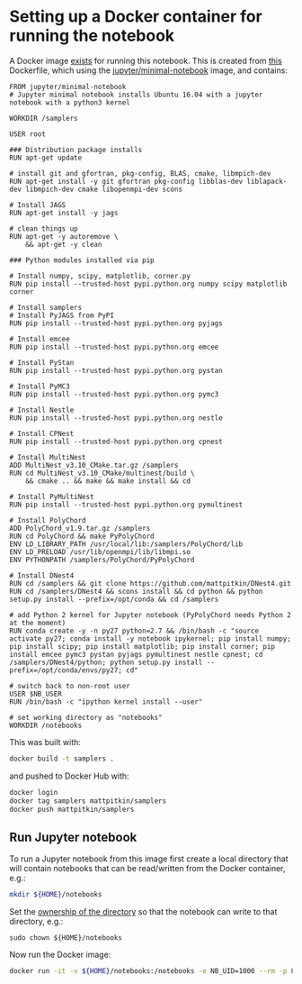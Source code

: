 # Setting up a Docker container for running the notebook

A Docker image [exists](https://hub.docker.com/r/mattpitkin/samplers/) for running this notebook. This is created from
[this](Dockerfile) Dockerfile, which using the [jupyter/minimal-notebook](https://github.com/jupyter/docker-stacks/tree/master/minimal-notebook) image, and contains:

```
FROM jupyter/minimal-notebook
# Jupyter minimal notebook installs Ubuntu 16.04 with a jupyter notebook with a python3 kernel

WORKDIR /samplers

USER root

### Distribution package installs
RUN apt-get update

# install git and gfortran, pkg-config, BLAS, cmake, libmpich-dev
RUN apt-get install -y git gfortran pkg-config libblas-dev liblapack-dev libmpich-dev cmake libopenmpi-dev scons

# Install JAGS
RUN apt-get install -y jags

# clean things up
RUN apt-get -y autoremove \
    && apt-get -y clean

### Python modules installed via pip

# Install numpy, scipy, matplotlib, corner.py
RUN pip install --trusted-host pypi.python.org numpy scipy matplotlib corner

# Install samplers
# Install PyJAGS from PyPI
RUN pip install --trusted-host pypi.python.org pyjags

# Install emcee
RUN pip install --trusted-host pypi.python.org emcee

# Install PyStan
RUN pip install --trusted-host pypi.python.org pystan

# Install PyMC3
RUN pip install --trusted-host pypi.python.org pymc3

# Install Nestle
RUN pip install --trusted-host pypi.python.org nestle

# Install CPNest
RUN pip install --trusted-host pypi.python.org cpnest

# Install MultiNest 
ADD MultiNest_v3.10_CMake.tar.gz /samplers
RUN cd MultiNest_v3.10_CMake/multinest/build \
    && cmake .. && make && make install && cd

# Install PyMultiNest
RUN pip install --trusted-host pypi.python.org pymultinest

# Install PolyChord
ADD PolyChord_v1.9.tar.gz /samplers
RUN cd PolyChord && make PyPolyChord
ENV LD_LIBRARY_PATH /usr/local/lib:/samplers/PolyChord/lib
ENV LD_PRELOAD /usr/lib/openmpi/lib/libmpi.so
ENV PYTHONPATH /samplers/PolyChord/PyPolyChord

# Install DNest4
RUN cd /samplers && git clone https://github.com/mattpitkin/DNest4.git
RUN cd /samplers/DNest4 && scons install && cd python && python setup.py install --prefix=/opt/conda && cd /samplers

# add Python 2 kernel for Jupyter notebook (PyPolyChord needs Python 2 at the moment)
RUN conda create -y -n py27 python=2.7 && /bin/bash -c "source activate py27; conda install -y notebook ipykernel; pip install numpy; pip install scipy; pip install matplotlib; pip install corner; pip install emcee pymc3 pystan pyjags pymultinest nestle cpnest; cd /samplers/DNest4/python; python setup.py install --prefix=/opt/conda/envs/py27; cd"

# switch back to non-root user
USER $NB_USER
RUN /bin/bash -c "ipython kernel install --user"

# set working directory as "notebooks"
WORKDIR /notebooks
```

This was built with:

```bash
docker build -t samplers .
```

and pushed to Docker Hub with:

```bash
docker login
docker tag samplers mattpitkin/samplers
docker push mattpitkin/samplers
```

## Run Jupyter notebook

To run a Jupyter notebook from this image first create a local directory that will contain notebooks that can be
read/written from the Docker container, e.g.:

```bash
mkdir ${HOME}/notebooks
```

Set the [ownership of the directory](https://github.com/jupyter/docker-stacks/tree/master/minimal-notebook#docker-options)
so that the notebook can write to that directory, e.g.:

```
sudo chown ${HOME}/notebooks
```

Now run the Docker image:

```bash
docker run -it -v ${HOME}/notebooks:/notebooks -e NB_UID=1000 --rm -p 8888:8888 mattpitkin/samplers:latest
```
